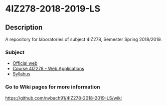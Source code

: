 # 4IZ278-2018-2019-LS



## Description
A repository for laboratories of subject 4IZ278, Semester Spring 2018/2019.



### Subject
- [Official web](http://4iz278.github.io/zakonceni/aplikace/)
- [Course 4IZ278 - Web Applications](https://insis.vse.cz/auth/katalog/syllabus.pl?predmet=146381)
- [Syllabus](https://github.com/nvbach91/4IZ278-2018-2019-LS/blob/master/course-syllabus.pdf)

### Go to Wiki pages for more information
https://github.com/nvbach91/4IZ278-2018-2019-LS/wiki
